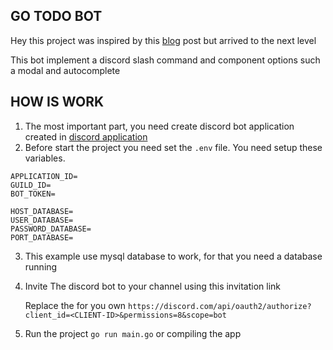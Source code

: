 ## GO TODO BOT
Hey this project was inspired by this [blog](https://dev.to/aurelievache/learning-go-by-examples-part-4-create-a-bot-for-discord-in-go-43cf) post but arrived to the next level

This bot implement a discord slash command and component options such a modal and autocomplete

## HOW IS WORK
1. The most important part, you need create discord bot application created in [discord application]("https://discord.com/developers/applications")
2. Before start the project you need set the `.env` file. You need setup these variables.
```
APPLICATION_ID=
GUILD_ID=
BOT_TOKEN=

HOST_DATABASE=
USER_DATABASE=
PASSWORD_DATABASE=
PORT_DATABASE=
```
3. This example use mysql database to work, for that you need a database running
4. Invite The discord bot to your channel using this invitation link 

      Replace the <CLIENT-ID> for you own
`https://discord.com/api/oauth2/authorize?client_id=<CLIENT-ID>&permissions=8&scope=bot`
5. Run the project `go run main.go` or compiling the app